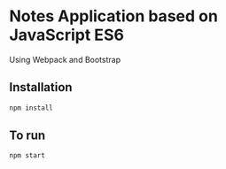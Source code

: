 # Notes Application based on JavaScript ES6

Using Webpack and Bootstrap

## Installation

```bash
npm install
```
## To run

```bash
npm start
```
